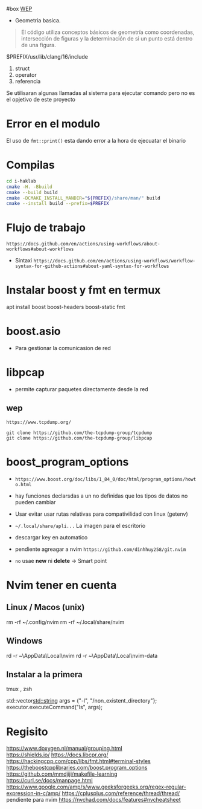 #box 
[WEP](https://www.matematicas18.com/es/tutoriales/geometria/figuras-geometricas/cuadrilatero/rectangulo/)

- Geometria basica. 

> El código utiliza conceptos básicos de geometría como coordenadas, intersección de figuras y la determinación de si un punto está dentro de una figura.

$PREFIX/usr/lib/clang/16/include

1. struct
2. operator
3. referencia


Se utilisaran algunas llamadas al sistema para ejecutar comando pero no es el opjetivo de este proyecto 


# Error en el modulo 

El uso de `fmt::print()` esta dando error a la hora de ejecuatar el binario 

# Compilas

```sh
cd i-haklab
cmake -H. -Bbuild 
cmake --build build
cmake -DCMAKE_INSTALL_MANDIR="${PREFIX}/share/man/" build  
cmake --install build --prefix=$PREFIX
```

# Flujo de trabajo
`https://docs.github.com/en/actions/using-workflows/about-workflows#about-workflows`

- Sintaxi
`https://docs.github.com/en/actions/using-workflows/workflow-syntax-for-github-actions#about-yaml-syntax-for-workflows`


# Instalar boost y fmt en termux 
apt install boost boost-headers  boost-static fmt 

# boost.asio 

- Para gestionar la comunicasion de red 

# libpcap 

-  permite capturar paquetes directamente desde la red 

## wep

`https://www.tcpdump.org/`

```
git clone https://github.com/the-tcpdump-group/tcpdump
git clone https://github.com/the-tcpdump-group/libpcap
```

# boost_program_options 
- `https://www.boost.org/doc/libs/1_84_0/doc/html/program_options/howto.html` 

- hay funciones declarsdas a un no definidas que los tipos de datos no pueden cambiar 



- Usar evitar usar rutas relativas para compativilidad con linux  (getenv)
- `~/.local/share/apli...` La imagen para el escritorio 
- descargar key en automatico 
- pendiente agreagar a nvim `https://github.com/dinhhuy258/git.nvim` 
- `no` usae **new** ni **delete**  -> Smart point 

# Nvim tener en cuenta 

## Linux / Macos (unix)
rm -rf ~/.config/nvim
rm -rf ~/.local/share/nvim

## Windows
rd -r ~\AppData\Local\nvim
rd -r ~\AppData\Local\nvim-data

## Instalar a la primera 

tmux , zsh 


std::vector<std::string> args = {"-l", "/non_existent_directory"};
executor.executeCommand("ls", args);


# Regisito
https://www.doxygen.nl/manual/grouping.html  
https://shields.io/
https://docs.libcpr.org/ 
https://hackingcpp.com/cpp/libs/fmt.html#terminal-styles
https://theboostcpplibraries.com/boost.program_options
https://github.com/mmdjiji/makefile-learning 
https://curl.se/docs/manpage.html
https://www.google.com/amp/s/www.geeksforgeeks.org/regex-regular-expression-in-c/amp/
https://cplusplus.com/reference/thread/thread/
pendiente para nvim 
https://nvchad.com/docs/features#nvcheatsheet


